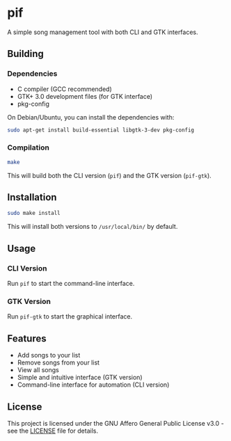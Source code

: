 # pif

A simple song management tool with both CLI and GTK interfaces.

## Building

### Dependencies

- C compiler (GCC recommended)
- GTK+ 3.0 development files (for GTK interface)
- pkg-config

On Debian/Ubuntu, you can install the dependencies with:
```bash
sudo apt-get install build-essential libgtk-3-dev pkg-config
```

### Compilation

```bash
make
```

This will build both the CLI version (`pif`) and the GTK version (`pif-gtk`).

## Installation

```bash
sudo make install
```

This will install both versions to `/usr/local/bin/` by default.

## Usage

### CLI Version

Run `pif` to start the command-line interface.

### GTK Version

Run `pif-gtk` to start the graphical interface.

## Features

- Add songs to your list
- Remove songs from your list
- View all songs
- Simple and intuitive interface (GTK version)
- Command-line interface for automation (CLI version)

## License

This project is licensed under the GNU Affero General Public License v3.0 - see the [LICENSE](LICENSE) file for details.